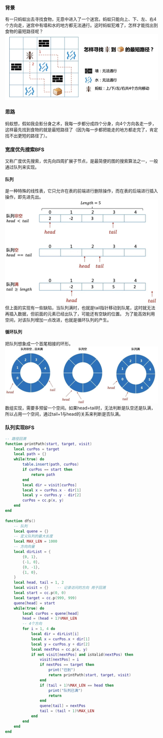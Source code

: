 ### 背景
有一只蚂蚁出去寻找食物，无意中进入了一个迷宫。蚂蚁只能向上、下、左、右4个方向走，迷宫中有墙和水的地方都无法通行。这时蚂蚁犯难了，怎样才能找出到食物的最短路径呢？
![img](/assets/image/2021-02-05-1.png)

### 思路
蚂蚁想，假如我会影分身之术，我每一步都分成四个分身，向4个方向各走一步，这样最先找到食物的就是最短路径了（因为每一步都把能走的地方都走完了，肯定找不出更短的路径了）。

### 宽度优先搜索BFS
又称广度优先搜索，优先向四周扩展子节点，是最简便的图的搜索算法之一，一般通过队列来实现。

#### 队列
是一种特殊的线性表，它只允许在表的前端进行删除操作，而在表的后端进行插入操作，即先进先出。
![img](/assets/image/2021-02-05-2.jpg)  
但上面的实现有一些缺陷，当队列满时，也就是tail指针移动到队尾，这时就无法再插入数据，但前面的元素已经出队了，可能还有空缺的位置。
为了能高效利用空间，对该队列增加一点改进，也就是循环队列的产生。
#### 循环队列
把队列想象成一个首尾相接的环形。
![img](/assets/image/2021-02-05-3.jpg)  
数组实现，需要多预留一个空间。如果head=tail时，无法判断是队空还是队满，所以占用一个空间，通过tail+1与head的关系来判断是否队满。

### 队列实现BFS
```lua
-- 路径回溯
function printPath(start, target, visit)
    local curPos = target
    local path = {}
    while(true) do
        table.insert(path, curPos)
        if curPos == start then
            return path
        end
        local dir = visit[curPos]
        local x = curPos.x - dir[1]
        local y = curPos.y - dir[2]
        curPos = cc.p(x, y)
    end
end

function dfs()
    -- 队列
    local quene = {}
    -- 定义队列的最大长度
    local MAX_LEN = 1000    
    -- 方向向量
    local dirList = {       
        {0, 1},
        {-1, 0},
        {0, -1},
        {1, 0},
    }
    local head, tail = 1, 2
    local visit = {}    -- 记录访问的方向 用于回溯
    local start = cc.p(0, 0)
    local target = cc.p(999, 999)
    quene[head] = start
    while(true) do
        local curPos = quene[head]
        head = (head + 1)%MAX_LEN
        -- 4个方向
        for i = 1, 4 do
            local dir = dirList[i]
            local x = curPos.x + dir[1]
            local y = curPos.y + dir[2]
            local nextPos = cc.p(x, y)
            if not visit[nextPos] and isValid(nextPos) then
                visit[nextPos] = i
                if nextPos == target then
                    print("已到")
                    return printPath(start, target, visit)
                end
                if (tail + 1)%MAX_LEN == head then
                    print("队列已满")
                    return
                end
                quene[tail] = nextPos
                tail = (tail + 1)%MAX_LEN
            end
        end
    end
end
```

